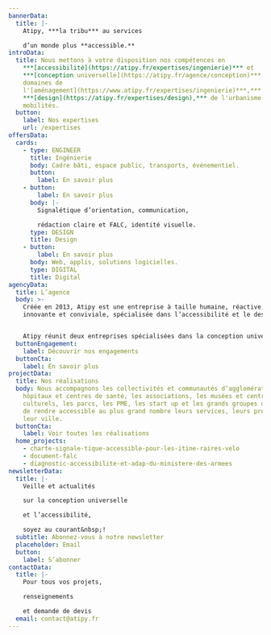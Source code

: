 ```yaml
---
bannerData:
  title: |-
    Atipy, ***la tribu*** au services

    d’un monde plus **accessible.**
introData:
  title: Nous mettons à votre disposition nos compétences en
    ***[accessibilité](https://atipy.fr/expertises/ingenierie)*** et
    ***[conception universelle](https://atipy.fr/agence/conception)*** dans les
    domaines de
    l'[aménagement](https://www.atipy.fr/expertises/ingenierie)***,*** du
    ***[design](https://atipy.fr/expertises/design),*** de l'urbanisme et des
    mobilités.
  button:
    label: Nos expertises
    url: /expertises
offersData:
  cards:
    - type: ENGINEER
      title: Ingénierie
      body: Cadre bâti, espace public, transports, événementiel.
      button:
        label: En savoir plus
    - button:
        label: En savoir plus
      body: |-
        Signalétique d’orientation, communication,

        rédaction claire et FALC, identité visuelle.
      type: DESIGN
      title: Design
    - button:
        label: En savoir plus
      body: Web, applis, solutions logicielles.
      type: DIGITAL
      title: Digital
agencyData:
  title: L’agence
  body: >-
    Créée en 2013, Atipy est une entreprise à taille humaine, réactive,
    innovante et conviviale, spécialisée dans l’accessibilité et le design.


    Atipy réunit deux entreprises spécialisées dans la conception universelle et l’accessibilité&nbsp;: Divercities et Agence Adéquat. En 2021, cette fusion prend le nom d’Atipy, une association évidente après 10 années de partenariat. Fort de ses expériences sur des projets d’envergures, Atipy accompagne les structures publiques comme privées dans la réflexion et la mise en place de dispositifs accessibles et inclusifs.
  buttonEngagement:
    label: Découvrir nos engagements
  buttonCta:
    label: En savoir plus
projectData:
  title: Nos réalisations
  body: Nous accompagnons les collectivités et communautés d’agglomération, les
    hôpitaux et centres de santé, les associations, les musées et centres
    culturels, les parcs, les PME, les start up et les grands groupes désireux
    de rendre accessible au plus grand nombre leurs services, leurs produits,
    leur ville.
  buttonCta:
    label: Voir toutes les réalisations
  home_projects:
    - charte-signale-tique-accessible-pour-les-itine-raires-velo
    - document-falc
    - diagnostic-accessibilite-et-adap-du-ministere-des-armees
newsletterData:
  title: |-
    Veille et actualités

    sur la conception universelle

    et l’accessibilité,

    soyez au courant&nbsp;!
  subtitle: Abonnez-vous à notre newsletter
  placeholder: Email
  button:
    label: S’abonner
contactData:
  title: |-
    Pour tous vos projets,

    renseignements

    et demande de devis
  email: contact@atipy.fr
---
```

